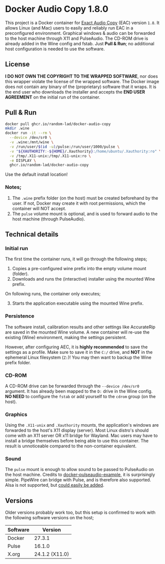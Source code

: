 # Docker Audio Copy 1.8.0
This project is a Docker container for [Exact Audio Copy](https://www.exactaudiocopy.de/) (EAC) version `1.8`. It allows Linux (and Mac) users to easily and reliably run EAC in a preconfigured environment. Graphical windows & audio can be forwarded to the host machine through X11 and PulseAudio. The CD-ROM drive is already added in the Wine config and fstab. Just **Pull & Run**; no additional host configuration is needed to use the software.


## License
**I DO NOT OWN THE COPYRIGHT TO THE WRAPPED SOFTWARE**, nor does this wrapper violate the license of the wrapped software. The Docker image does not contain any binary of the (proprietary) software that it wraps. It is the end user who downloads the installer and accepts the **END USER AGREEMENT** on the initial run of the container.


## Pull & Run
```sh
docker pull ghcr.io/random-lad/docker-audio-copy
mkdir .wine
docker run -it --rm \
  --device /dev/sr0 \
  -v .wine:/mnt/wine \
  -v /run/user/$(id -u)/pulse:/run/user/1000/pulse \
  -v "${XAUTHORITY:-${HOME}/.Xauthority}:/home/ubuntu/.Xauthority:ro" \
  -v /tmp/.X11-unix:/tmp/.X11-unix:ro \
  -e DISPLAY \
  ghcr.io/random-lad/docker-audio-copy
```
Use the default install location!

### Notes;
1. The `.wine` prefix folder (on the host) must be created beforehand by the user. If not, Docker may create it with root permissions, which the container will NOT accept.  
2. The `pulse` volume mount is optional, and is used to forward audio to the host machine (through PulseAudio).


## Technical details
### Initial run
The first time the container runs, it will go through the following steps;
1. Copies a pre-configured wine prefix into the empty volume mount (folder).
2. Downloads and runs the (interactive) installer using the mounted Wine prefix.

On following runs, the container only executes;

3. Starts the application executable using the mounted Wine prefix.

### Persistence
The software install, calibration results and other settings like AccurateRip are saved in the mounted Wine volume. A new container will re-use the existing (Wine) environment, making the settings persistent.

However, after configuring AEC, it is **highly recommended** to save the settings as a profile. Make sure to save it in the `C:/` drive, and **NOT** in the ephemeral Linux filesystem (`Z:`)! You may then want to backup the Wine prefix folder.

### CD-ROM
A CD-ROM drive can be forwarded through the `--device /dev/sr0` argument. It has already been mapped to the `D:` drive in the Wine config. **NO NEED** to configure the `fstab` or add yourself to the `cdrom` group (on the host).

### Graphics
Using the `.X11-unix` and `.Xauthority` mounts, the application's windows are forwarded to the host's X11 display (server). Most Linux distro's should come with an X11 server OR x11 bridge for Wayland. Mac users may have to install a bridge themselves before being able to use this container. The result is unnoticeable compared to the non-container equivalent.

### Sound
The `pulse` mount is enough to allow sound to be passed to PulseAudio on the host machine. Credits to [docker-pulseaudio-example](https://github.com/TheBiggerGuy/docker-pulseaudio-example), it is surprisingly simple. PipeWire can bridge with Pulse, and is therefore also supported. Alsa is not supported, but [could easily be added](https://github.com/mviereck/x11docker/wiki/Container-sound:-ALSA-or-Pulseaudio).


## Versions
Older versions probably work too, but this setup is confirmed to work with the following software versions on the host;

| Software | Version        |
|----------|----------------|
| Docker   | 27.3.1         |
| Pulse    | 16.1.0         |
| X.org    | 24.1.2 (X11.0) |
